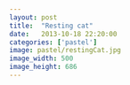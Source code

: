 ```yaml
---
layout: post
title:  "Resting cat"
date:   2013-10-18 22:20:00
categories: ['pastel']
image: pastel/restingCat.jpg
image_width: 500
image_height: 686
---
```


